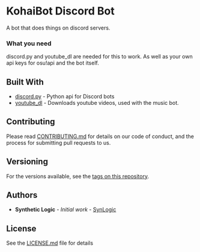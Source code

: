 # KohaiBot Discord Bot

A bot that does things on discord servers.

### What you need

discord.py and youtube_dl are needed for this to work.  As well as your own api keys for osu!api and the bot itself.

## Built With

* [discord.py](https://github.com/Rapptz/discord.py) - Python api for Discord bots
* [youtube_dl](https://github.com/rg3/youtube-dl) - Downloads youtube videos, used with the music bot.

## Contributing

Please read [CONTRIBUTING.md](https://gist.github.com/PurpleBooth/b24679402957c63ec426) for details on our code of conduct, and the process for submitting pull requests to us.

## Versioning

For the versions available, see the [tags on this repository](https://github.com/synlogic/kohaibot-for-discord/tags). 

## Authors

* **Synthetic Logic** - *Initial work* - [SynLogic](https://github.com/synlogic)

## License

See the [LICENSE.md](LICENSE.md) file for details
